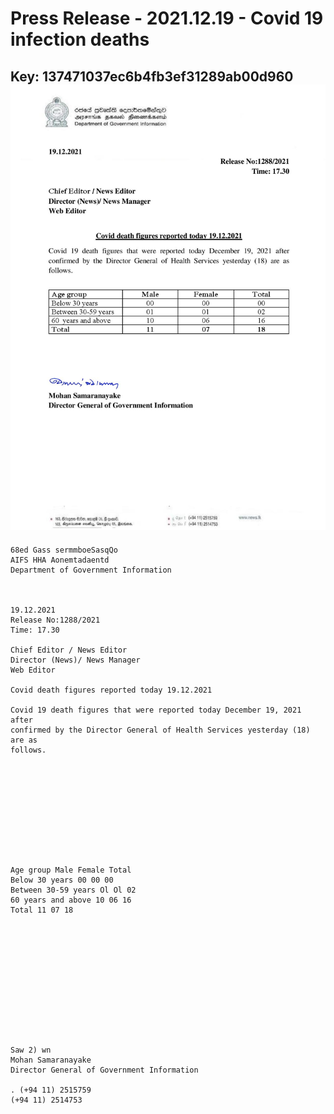 # Press Release - 2021.12.19 - Covid 19 infection deaths 
Key: 137471037ec6b4fb3ef31289ab00d960 
![img](img/137471037ec6b4fb3ef31289ab00d960.jpg)
---
```
68ed Gass sermmboeSasqQo
AIFS HHA Aonemtadaentd
Department of Government Information

 

19.12.2021
Release No:1288/2021
Time: 17.30

Chief Editor / News Editor
Director (News)/ News Manager
Web Editor

Covid death figures reported today 19.12.2021

Covid 19 death figures that were reported today December 19, 2021 after
confirmed by the Director General of Health Services yesterday (18) are as
follows.

 

 

 

 

 

Age group Male Female Total
Below 30 years 00 00 00
Between 30-59 years Ol Ol 02
60 years and above 10 06 16
Total 11 07 18

 

 

 

 

 

 

Saw 2) wn
Mohan Samaranayake
Director General of Government Information

. (+94 11) 2515759
(+94 11) 2514753

 

```
